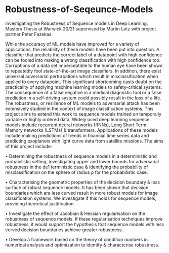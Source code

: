 # Robustness-of-Seqeunce-Models
Investigating the Robustness of Sequence models in Deep Learning. Masters Thesis at Warwick 20/21 supervised by Martin Lotz with project partner Peter Fazekas.

While the accuracy of ML models have improved for a variety of applications, the
reliability of these models have been put into question. A classifier that predicts the
correct label of a datapoint with high confidence can be fooled into making a wrong classification with high confidence too. Corruptions of a data set imperceptible to the
human eye have been shown to repeatedly fool state-of-the-art image classifiers. In
addition, there exist universal adversarial perturbations which result
in misclassification when applied to every datapoint. This significant shortcoming casts
doubt on the practicality of applying machine learning models to safety-critical systems.
The consequence of a false negative in a medical diagnostic tool or a false prediction in a
self-driving system could possibly result in the loss of a life.
The robustness, or resilience of ML models to adversarial attack has been extensively
studied in the context of image classification systems. This project aims to extend this
work to sequence models trained on temporally variable or highly ordered data. Widely
used deep learning sequence models include recurrent neural networks (RNNs), Long Short
Term Memory networks (LSTMs) & transformers. Applications of these models include
making predictions of trends in financial time series data and predicting exoplanets with
light curve data from satellite missions.
The aims of this project include:

• Determining the robustness of sequence models in a deterministic and probabilistic
setting, investigating upper and lower bounds for adversarial robustness in the de1
terministic case & identifying the probability of misclassification on the sphere of
radius ρ for the probabilistic case.

• Characterising the geometric properties of the decision boundary & loss surface of
robust sequence models. It has been shown that decision boundaries which are
less curved result in more robust models for image classification systems. We
investigate if this holds for sequence models, providing theoretical justification.

• Investigate the effect of Jacobian & Hessian regularisation on the robustness of
sequence models. If these regularisation techniques improve robustness, it would
support the hypothesis that sequence models with less curved decision boundaries
achieve greater robustness.

• Develop a framework based on the theory of condition numbers in numerical analysis
and optimization to identify & characterise robustness.
